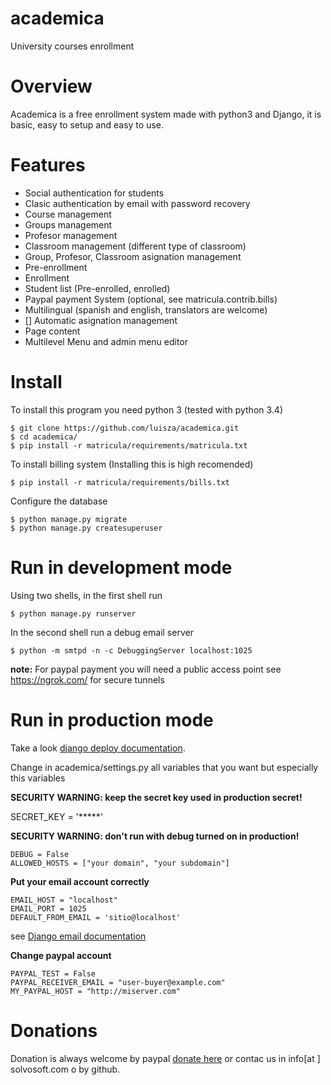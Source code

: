 # academica
University courses enrollment


# Overview

Academica is a free enrollment system made with python3 and Django, it is basic, easy to setup and 
easy to use.

# Features

* Social authentication for students 
* Clasic authentication by email with password recovery
* Course management
* Groups management
* Profesor management
* Classroom management (different type of classroom)
* Group, Profesor, Classroom asignation management
* Pre-enrollment 
* Enrollment 
* Student list (Pre-enrolled, enrolled) 
* Paypal payment System (optional, see matricula.contrib.bills)
* Multilingual (spanish and english, translators are welcome)
* [] Automatic asignation management
* Page content 
* Multilevel Menu and admin menu editor  

# Install 

To install this program you need python 3  (tested with python 3.4)


	$ git clone https://github.com/luisza/academica.git
	$ cd academica/
	$ pip install -r matricula/requirements/matricula.txt

To install billing system (Installing this is high recomended)
	
	$ pip install -r matricula/requirements/bills.txt
		

Configure the database

	$ python manage.py migrate
	$ python manage.py createsuperuser
	
# Run in development mode

Using two shells, in the first shell run

	$ python manage.py runserver
	
In the second shell run a debug email server 

	$ python -m smtpd -n -c DebuggingServer localhost:1025

**note:** For paypal payment you will need a public access point see https://ngrok.com/ for secure tunnels

# Run in production mode

Take a look [django deploy documentation](https://docs.djangoproject.com/en/1.8/howto/deployment/).

Change in academica/settings.py all variables that you want but especially this variables

**SECURITY WARNING: keep the secret key used in production secret!**

SECRET_KEY = '*****'

**SECURITY WARNING: don't run with debug turned on in production!**
```
DEBUG = False
ALLOWED_HOSTS = ["your domain", "your subdomain"]
```

**Put your email account correctly**

```
EMAIL_HOST = "localhost"
EMAIL_PORT = 1025
DEFAULT_FROM_EMAIL = 'sitio@localhost'
```

see [Django email documentation](https://docs.djangoproject.com/en/1.8/topics/email/)

**Change paypal account**

```
PAYPAL_TEST = False
PAYPAL_RECEIVER_EMAIL = "user-buyer@example.com"
MY_PAYPAL_HOST = "http://miserver.com"
```

# Donations

Donation is always welcome by paypal [donate here](https://www.paypal.com/cgi-bin/webscr?cmd=_donations&business=DYR7VVLUED6V6&lc=AL&item_name=Academia%20desarrollo&item_number=22&currency_code=USD&bn=PP%2dDonationsBF%3abtn_donateCC_LG%2egif%3aNonHosted)
or contac us in info[at ] solvosoft.com o by github.
